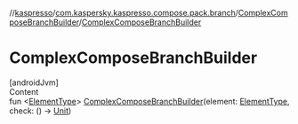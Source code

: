 //[kaspresso](../../index.md)/[com.kaspersky.kaspresso.compose.pack.branch](../index.md)/[ComplexComposeBranchBuilder](index.md)/[ComplexComposeBranchBuilder](-complex-compose-branch-builder.md)



# ComplexComposeBranchBuilder  
[androidJvm]  
Content  
fun <[ElementType](index.md)> [ComplexComposeBranchBuilder](-complex-compose-branch-builder.md)(element: [ElementType](index.md), check: () -> [Unit](https://kotlinlang.org/api/latest/jvm/stdlib/kotlin/-unit/index.html))  



